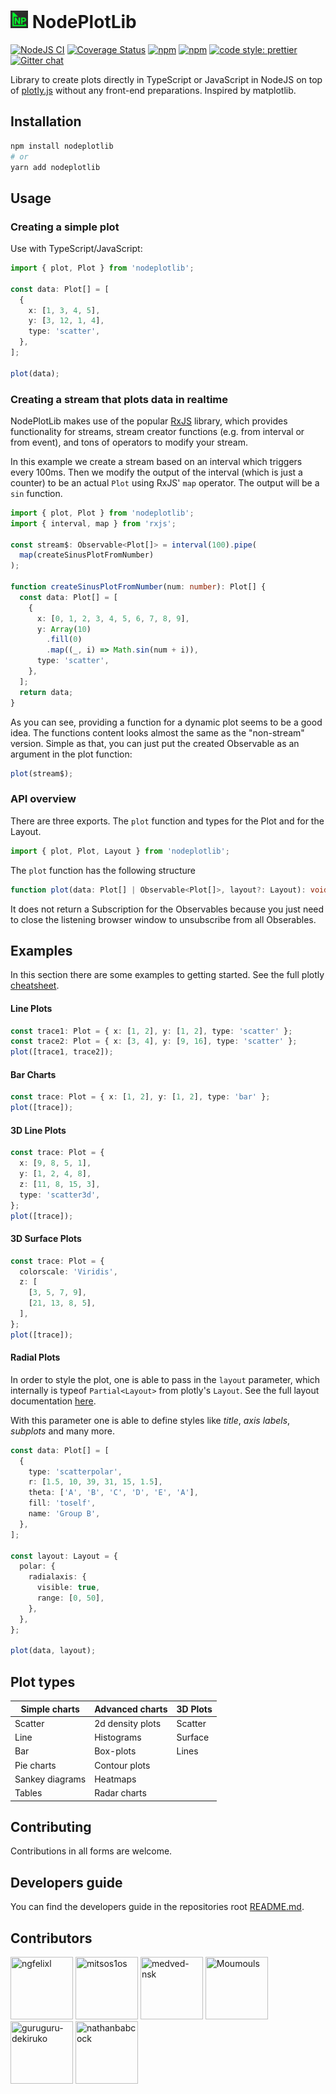 

# <img src="../../img/nodeplotlib_64x64.png" width="28px" height="28px"> NodePlotLib

[![NodeJS CI](https://github.com/ngfelixl/nodeplotlib/workflows/Node.js%20CI/badge.svg)](https://github.com/ngfelixl/nodeplotlib/actions?query=workflow%3A%22Node.js+CI%22)
[![Coverage Status](https://coveralls.io/repos/github/ngfelixl/nodeplotlib/badge.svg?branch=master)](https://coveralls.io/github/ngfelixl/nodeplotlib?branch=master)
[![npm](https://img.shields.io/npm/v/nodeplotlib?color=#00f800)](https://npmjs.com/package/nodeplotlib)
[![npm](https://img.shields.io/npm/dt/nodeplotlib.svg)](https://npmjs.com/package/nodeplotlib)
[![code style: prettier](https://img.shields.io/badge/code_style-prettier-ff69b4.svg)](https://github.com/prettier/prettier)
[![Gitter chat](https://badges.gitter.im/gitterHQ/gitter.png)](https://gitter.im/nodeplotlib/)

Library to create plots directly in TypeScript or JavaScript in NodeJS on top of [plotly.js](https://plot.ly/javascript/)
without any front-end preparations. Inspired by matplotlib.

## Installation

```sh
npm install nodeplotlib
# or
yarn add nodeplotlib
```

## Usage

### Creating a simple plot

Use with TypeScript/JavaScript:

```typescript
import { plot, Plot } from 'nodeplotlib';

const data: Plot[] = [
  {
    x: [1, 3, 4, 5],
    y: [3, 12, 1, 4],
    type: 'scatter',
  },
];

plot(data);
```

### Creating a stream that plots data in realtime

NodePlotLib makes use of the popular [RxJS](https://rxjs.dev) library,
which provides functionality for streams, stream creator functions (e.g. from interval or from event),
and tons of operators to modify your stream.

In this example we create a stream based on an interval which triggers every 100ms. Then we modify
the output of the interval (which is just a counter) to be an actual `Plot` using RxJS' `map` operator.
The output will be a `sin` function.

```typescript
import { plot, Plot } from 'nodeplotlib';
import { interval, map } from 'rxjs';

const stream$: Observable<Plot[]> = interval(100).pipe(
  map(createSinusPlotFromNumber)
);

function createSinusPlotFromNumber(num: number): Plot[] {
  const data: Plot[] = [
    {
      x: [0, 1, 2, 3, 4, 5, 6, 7, 8, 9],
      y: Array(10)
        .fill(0)
        .map((_, i) => Math.sin(num + i)),
      type: 'scatter',
    },
  ];
  return data;
}
```

As you can see, providing a function for a dynamic plot seems to be a good idea.
The functions content looks almost the same as the "non-stream" version. Simple as
that, you can just put the created Observable as an argument in the plot function:

```typescript
plot(stream$);
```

### API overview

There are three exports. The `plot` function and types for the Plot and for the Layout.

```typescript
import { plot, Plot, Layout } from 'nodeplotlib';
```

The `plot` function has the following structure

```typescript
function plot(data: Plot[] | Observable<Plot[]>, layout?: Layout): void;
```

It does not return a Subscription for the Observables because you just need to close
the listening browser window to unsubscribe from all Obserables.

## Examples

In this section there are some examples to getting started. See the full plotly
[cheatsheet](https://images.plot.ly/plotly-documentation/images/plotly_js_cheat_sheet.pdf?_ga=2.2676214.711017137.1550402185-1513144731.1549064935).

#### Line Plots

```typescript
const trace1: Plot = { x: [1, 2], y: [1, 2], type: 'scatter' };
const trace2: Plot = { x: [3, 4], y: [9, 16], type: 'scatter' };
plot([trace1, trace2]);
```

#### Bar Charts

```typescript
const trace: Plot = { x: [1, 2], y: [1, 2], type: 'bar' };
plot([trace]);
```

#### 3D Line Plots

```typescript
const trace: Plot = {
  x: [9, 8, 5, 1],
  y: [1, 2, 4, 8],
  z: [11, 8, 15, 3],
  type: 'scatter3d',
};
plot([trace]);
```

#### 3D Surface Plots

```typescript
const trace: Plot = {
  colorscale: 'Viridis',
  z: [
    [3, 5, 7, 9],
    [21, 13, 8, 5],
  ],
};
plot([trace]);
```

#### Radial Plots

In order to style the plot, one is able to pass in the `layout` parameter, which internally
is typeof `Partial<Layout>` from plotly's `Layout`. See the full layout documentation
[here](https://plot.ly/javascript/#layout-options).

With this parameter one is able to define styles like _title_, _axis labels_,
_subplots_ and many more.

```typescript
const data: Plot[] = [
  {
    type: 'scatterpolar',
    r: [1.5, 10, 39, 31, 15, 1.5],
    theta: ['A', 'B', 'C', 'D', 'E', 'A'],
    fill: 'toself',
    name: 'Group B',
  },
];

const layout: Layout = {
  polar: {
    radialaxis: {
      visible: true,
      range: [0, 50],
    },
  },
};

plot(data, layout);
```

## Plot types

| Simple charts   | Advanced charts  | 3D Plots |
| --------------- | ---------------- | -------- |
| Scatter         | 2d density plots | Scatter  |
| Line            | Histograms       | Surface  |
| Bar             | Box-plots        | Lines    |
| Pie charts      | Contour plots    |          |
| Sankey diagrams | Heatmaps         |          |
| Tables          | Radar charts     |          |

## Contributing

Contributions in all forms are welcome.

## Developers guide

You can find the developers guide in the repositories root
[README.md](https://github.com/ngfelixl/nodeplotlib).

## Contributors

<a href="https://github.com/ngfelixl"><img src="https://avatars2.githubusercontent.com/u/24190530" title="ngfelixl" width="100" height="100"></a>
<a href="https://github.com/mitsos1os"><img src="https://avatars3.githubusercontent.com/u/8208733" title="mitsos1os" width="100" height="100"></a>
<a href="https://github.com/medved-nsk"><img src="https://avatars1.githubusercontent.com/u/6310906" title="medved-nsk" width="100" height="100"></a>
<a href="https://github.com/Moumouls"><img src="https://avatars.githubusercontent.com/u/27959372" title="Moumouls" width="100" height="100"></a>
<a href="https://github.com/grgr-dkrk"><img src="https://avatars.githubusercontent.com/u/40130327" title="guruguru-dekiruko" width="100" height="100"></a>
<a href="https://github.com/nathanbabcock"><img src="https://avatars.githubusercontent.com/u/9583103" title="nathanbabcock" width="100" height="100"></a>
